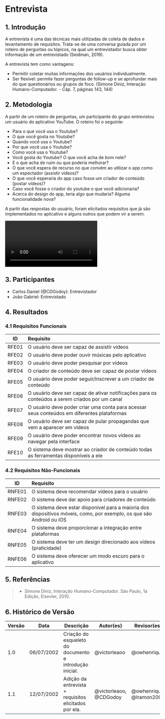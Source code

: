# Entrevista

## 1. Introdução
A entrevista é uma das técnicas mais utilizadas de coleta de dados e levantamento de requisitos. Trata-se de uma conversa guiada por um roteiro de perguntas ou tópicos, na qual um entrevistador busca obter informação de um entrevistado (Seidman, 2019).

A entrevista tem como vantagens:

- Permitir coletar muitas informações dos usuários individualmente.
- Ser flexível: permite fazer perguntas de follow-up e se aprofundar mais do que questionários ou grupos de foco.
(Simone Diniz, Interação Humano-Computador. - Cáp. 7, páginas 143, 144)

## 2. Metodologia
A partir de um roteiro de perguntas, um participante do grupo entrevistou um usuário do aplicativo YouTube. O roteiro foi o seguinte:

- Para o que você usa o Youtube?
- O que você gosta no Youtube?
- Quando você usa o Youtube?
- Por que você usa o Youtube?
- Como você usa o Youtube?
- Você gosta do Youtube? O que você acha de bom nele?
- E o que acha de ruim ou que poderia melhorar?
- O que você espera de recurso no que convém ao utilizar o app como um espectador (assistir vídeos)?
- O que você esperaria do app caso fosse um criador de conteúdo (postar vídeos)?
- Caso você fosse o criador do youtube o que você adicionaria?
- Acerca do design do app, teria algo que mudaria? Alguma funcionalidade nova?

A partir das respostas do usuário, foram elicitados requisitos que já são implementados no aplicativo e alguns outros que podem vir a serem.

![Áudio da Entrevista](https://user-images.githubusercontent.com/33530818/178569542-d2e32903-021d-424a-bdd0-fb63df893b2f.mp4)

## 3. Participantes

- Carlos Daniel (@CDGodoy): Entrevistador
- João Gabriel: Entrevistado

## 4. Resultados
### 4.1 Requisitos Funcionais
| ID    | Requisito |
| :-:   | :-------- |
| RFE01 | O usuário deve ser capaz de assistir vídeos |
| RFE02 | O usuário deve poder ouvir músicas pelo aplicativo |
| RFE03 | O usuário deve poder pesquisar por vídeos |
| RFE04 | O criador de conteúdo deve ser capaz de postar vídeos |
| RFE05 | O usuário deve poder seguir/inscrever a um criador de conteúdo |
| RFE06 | O usuário deve ser capaz de ativar notificações para os conteúdos a serem criados por um canal |
| RFE07 | O usuário deve poder criar uma conta para acessar seus conteúdos em diferentes plataformas |
| RFE08 | O usuário deve ser capaz de pular propagandas que vem a aparecer em vídeos |
| RFE09 | O usuário deve poder encontrar novos vídeos ao navegar pela interface |
| RFE10 | O sistema deve mostrar ao criador de conteúdo todas as ferramentas disponíveis a ele |

### 4.2 Requisitos Não-Funcionais
| ID     | Requisito | 
| :-:    | :-------- |
| RNFE01 | O sistema deve recomendar vídeos para o usuário |
| RNFE02 | O sistema deve dar apoio para criadores de conteúdo |
| RNFE03 | O sistema deve estar disponível para a maioria dos dispositivos móveis, como, por exemplo, os que são Android ou iOS |
| RNFE04 | O sistema deve proporcionar a integração entre plataformas |
| RNFE05 | O sistema deve ter um design direcionado aos vídeos (praticidade) |
| RNFE06 | O sistema deve oferecer um modo escuro para o aplicativo |

## 5. Referências
> - Simone Diniz, Interação Humano-Computador. São Paulo, 1a Edição, Elsevier, 2010.

## 6. Histórico de Versão
| Versão | Data | Descrição | Autor(es) | Revisor(es) |
| ------ | ---- | --------- | --------- | ----------- |
| 1.0    | 06/07/2002 | Criação do esqueleto do documento e introdução inicial. | @victorleaoo | @owhenrique |
| 1.1    | 12/07/2002 | Adição da entrevista + requisitos elicitados por ela. | @victorleaoo, @CDGodoy | @owhenrique, @lramon2001 |
